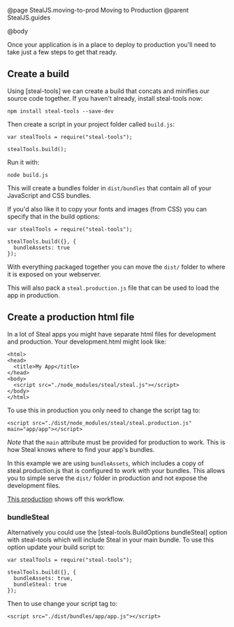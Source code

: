 @page StealJS.moving-to-prod Moving to Production
@parent StealJS.guides

@body

Once your application is in a place to deploy to production you'll need to take just a few steps to get that ready.

## Create a build

Using [steal-tools] we can create a build that concats and minifies our source code together. If you haven't already, install steal-tools now:

```
npm install steal-tools --save-dev
```

Then create a script in your project folder called `build.js`:

```
var stealTools = require("steal-tools");

stealTools.build();
```

Run it with:

```
node build.js
```

This will create a bundles folder in `dist/bundles` that contain all of your JavaScript and CSS bundles.

If you'd also like it to copy your fonts and images (from CSS) you can specify that in the build options:

```
var stealTools = require("steal-tools");

stealTools.build({}, {
  bundleAssets: true
});
```

With everything packaged together you can move the `dist/` folder to where it is exposed on your webserver.

This will also pack a `steal.production.js` file that can be used to load the app in production.

## Create a production html file

In a lot of Steal apps you might have separate html files for development and production. Your development.html might look like:

```
<html>
<head>
  <title>My App</title>
</head>
<body>
  <script src="./node_modules/steal/steal.js"></script>
</body>
</html>
```

To use this in production you only need to change the script tag to:

```
<script src="./dist/node_modules/steal/steal.production.js" main="app/app"></script>
```

*Note* that the `main` attribute must be provided for production to work. This is how Steal knows where to find your app's bundles.

In this example we are using `bundleAssets`, which includes a copy of steal.production.js that is configured to work with your bundles. This allows you to simple serve the `dist/` folder in production and not expose the development files.

[This production](https://gist.github.com/matthewp/ee36a94997f0eb62bb348de35bbbab2a) shows off this workflow.

### bundleSteal

Alternatively you could use the [steal-tools.BuildOptions bundleSteal] option with steal-tools which will include Steal in your main bundle. To use this option update your build script to:

```
var stealTools = require("steal-tools");

stealTools.build({}, {
  bundleAssets: true,
  bundleSteal: true
});
```

Then to use change your script tag to:

```
<script src="./dist/bundles/app/app.js"></script>
```
